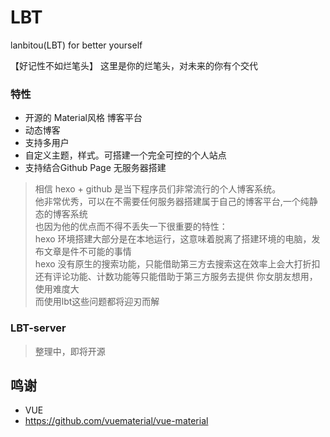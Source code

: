 # LBT
lanbitou(LBT) for better yourself

 【好记性不如烂笔头】 这里是你的烂笔头，对未来的你有个交代

### 特性

* 开源的 Material风格 博客平台
* 动态博客
* 支持多用户
* 自定义主题，样式。可搭建一个完全可控的个人站点
* 支持结合Github Page 无服务器搭建



> 相信 hexo + github 是当下程序员们非常流行的个人博客系统。  
> 他非常优秀，可以在不需要任何服务器搭建属于自己的博客平台,一个纯静态的博客系统   
> 也因为他的优点而不得不丢失一下很重要的特性：  
> hexo 环境搭建大部分是在本地运行，这意味着脱离了搭建环境的电脑，发布文章是件不可能的事情  
> hexo 没有原生的搜索功能，只能借助第三方去搜索这在效率上会大打折扣  
> 还有评论功能、计数功能等只能借助于第三方服务去提供
> 你女朋友想用，使用难度大  
> 而使用lbt这些问题都将迎刃而解


### LBT-server

> 整理中，即将开源


鸣谢
---------------
* VUE
* https://github.com/vuematerial/vue-material
